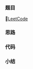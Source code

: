 ### 题目

🔗[LeetCode](https://leetcode-cn.com/problems/valid-phone-numbers/)

### 思路



### 代码





### 小结